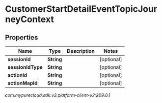 # CustomerStartDetailEventTopicJourneyContext


## Properties

| Name | Type | Description | Notes |
| ------------ | ------------- | ------------- | ------------- |
| **sessionId** | **String** |  |  [optional] |
| **sessionIdType** | **String** |  |  [optional] |
| **actionId** | **String** |  |  [optional] |
| **actionMapId** | **String** |  |  [optional] |




_com.mypurecloud.sdk.v2:platform-client-v2:209.0.1_

